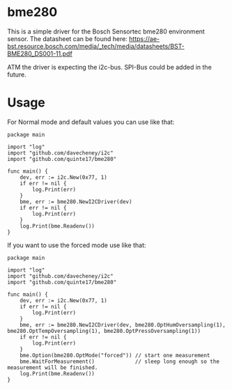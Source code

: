 # bme280

This is a simple driver for the Bosch Sensortec bme280 environment sensor.
The datasheet can be found here:
https://ae-bst.resource.bosch.com/media/_tech/media/datasheets/BST-BME280_DS001-11.pdf

ATM the driver is expecting the i2c-bus. SPI-Bus could be added in the future.

# Usage
For Normal mode and default values you can use like that:

	package main
	
	import "log"
	import "github.com/davecheney/i2c"
	import "github.com/quinte17/bme280" 
	
	func main() {
		dev, err := i2c.New(0x77, 1)
		if err != nil {
			log.Print(err)
		}
		bme, err := bme280.NewI2CDriver(dev)
		if err != nil {
			log.Print(err)
		}
		log.Print(bme.Readenv())
	}

If you want to use the forced mode use like that:

	package main
	
	import "log"
	import "github.com/davecheney/i2c"
	import "github.com/quinte17/bme280" 
	
	func main() {
		dev, err := i2c.New(0x77, 1)
		if err != nil {
			log.Print(err)
		}
		bme, err := bme280.NewI2CDriver(dev, bme280.OptHumOversampling(1), bme280.OptTempOversampling(1), bme280.OptPressOversampling(1))
		if err != nil {
			log.Print(err)
		}
		bme.Option(bme280.OptMode("forced")) // start one measurement
		bme.WaitForMeasurement()             // sleep long enough so the measurement will be finished.
		log.Print(bme.Readenv())
	}
